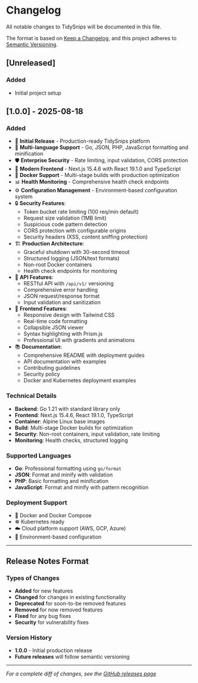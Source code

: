 # Changelog

All notable changes to TidySnips will be documented in this file.

The format is based on [Keep a Changelog](https://keepachangelog.com/en/1.0.0/),
and this project adheres to [Semantic Versioning](https://semver.org/spec/v2.0.0.html).

## [Unreleased]

### Added
- Initial project setup

## [1.0.0] - 2025-08-18

### Added
- 🚀 **Initial Release** - Production-ready TidySnips platform
- 🔧 **Multi-language Support** - Go, JSON, PHP, JavaScript formatting and minification
- 🛡️ **Enterprise Security** - Rate limiting, input validation, CORS protection
- 🎨 **Modern Frontend** - Next.js 15.4.6 with React 19.1.0 and TypeScript
- 🐳 **Docker Support** - Multi-stage builds with production optimization
- 📊 **Health Monitoring** - Comprehensive health check endpoints
- ⚙️ **Configuration Management** - Environment-based configuration system
- 🔒 **Security Features**:
  - Token bucket rate limiting (100 req/min default)
  - Request size validation (1MB limit)
  - Suspicious code pattern detection
  - CORS protection with configurable origins
  - Security headers (XSS, content sniffing protection)
- 🏗️ **Production Architecture**:
  - Graceful shutdown with 30-second timeout
  - Structured logging (JSON/text formats)
  - Non-root Docker containers
  - Health check endpoints for monitoring
- 🎯 **API Features**:
  - RESTful API with `/api/v1/` versioning
  - Comprehensive error handling
  - JSON request/response format
  - Input validation and sanitization
- 🎨 **Frontend Features**:
  - Responsive design with Tailwind CSS
  - Real-time code formatting
  - Collapsible JSON viewer
  - Syntax highlighting with Prism.js
  - Professional UI with gradients and animations
- 📚 **Documentation**:
  - Comprehensive README with deployment guides
  - API documentation with examples
  - Contributing guidelines
  - Security policy
  - Docker and Kubernetes deployment examples

### Technical Details
- **Backend**: Go 1.21 with standard library only
- **Frontend**: Next.js 15.4.6, React 19.1.0, TypeScript
- **Container**: Alpine Linux base images
- **Build**: Multi-stage Docker builds for optimization
- **Security**: Non-root containers, input validation, rate limiting
- **Monitoring**: Health checks, structured logging

### Supported Languages
- **Go**: Professional formatting using `go/format`
- **JSON**: Format and minify with validation
- **PHP**: Basic formatting and minification
- **JavaScript**: Format and minify with pattern recognition

### Deployment Support
- 🐳 Docker and Docker Compose
- ☸️ Kubernetes ready
- ☁️ Cloud platform support (AWS, GCP, Azure)
- 🔧 Environment-based configuration

---

## Release Notes Format

### Types of Changes
- **Added** for new features
- **Changed** for changes in existing functionality
- **Deprecated** for soon-to-be removed features
- **Removed** for now removed features
- **Fixed** for any bug fixes
- **Security** for vulnerability fixes

### Version History
- **1.0.0** - Initial production release
- **Future releases** will follow semantic versioning

---

*For a complete diff of changes, see the [GitHub releases page](https://github.com/yourusername/TidySnips/releases)*
